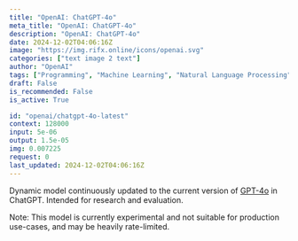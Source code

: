 ```yaml
---
title: "OpenAI: ChatGPT-4o"
meta_title: "OpenAI: ChatGPT-4o"
description: "OpenAI: ChatGPT-4o"
date: 2024-12-02T04:06:16Z
image: "https://img.rifx.online/icons/openai.svg"
categories: ["text image 2 text"]
author: "OpenAI"
tags: ["Programming", "Machine Learning", "Natural Language Processing", "Chatbots", "Generative AI"]
draft: False
is_recommended: False
is_active: True

id: "openai/chatgpt-4o-latest"
context: 128000
input: 5e-06
output: 1.5e-05
img: 0.007225
request: 0
last_updated: 2024-12-02T04:06:16Z
---
```


Dynamic model continuously updated to the current version of [GPT-4o](/openai/gpt-4o) in ChatGPT. Intended for research and evaluation.

Note: This model is currently experimental and not suitable for production use-cases, and may be heavily rate-limited.

